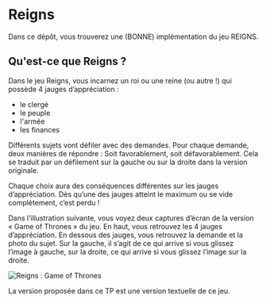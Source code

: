 # Reigns

Dans ce dépôt, vous trouverez une (BONNE) implémentation du jeu REIGNS. 

## Qu'est-ce que Reigns ?

Dans le jeu Reigns, vous incarnez un roi ou une reine (ou autre !)  qui possède 4 jauges d’appréciation : 
* le clergé
* le peuple
* l'armée
* les finances


Différents sujets vont défiler avec des demandes. Pour chaque demande, deux manières de répondre : Soit favorablement, soit défavorablement. Cela se traduit par un défilement sur la gauche ou sur la droite dans la version originale. 
 
Chaque choix aura des conséquences différentes sur les jauges d’appréciation. Dès qu’une des jauges atteint le maximum ou se vide complètement, c’est perdu ! 

Dans l’illustration suivante, vous voyez deux captures d’écran de la version « Game of Thrones » du jeu. En haut, vous retrouvez les 4 jauges d’appréciation. En dessous des jauges, vous retrouvez la demande et la photo du sujet. Sur la gauche, il s’agit de ce qui arrive si vous glissez l’image à gauche, sur la droite, ce qui arrive si vous glissez l’image sur la droite.

![Reigns : Game of Thrones](exemple.png)

La version proposée dans ce TP est une version textuelle de ce jeu.